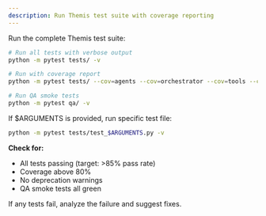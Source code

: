 ```yaml
---
description: Run Themis test suite with coverage reporting
---
```


Run the complete Themis test suite:

```bash
# Run all tests with verbose output
python -m pytest tests/ -v

# Run with coverage report
python -m pytest tests/ --cov=agents --cov=orchestrator --cov=tools --cov-report=term-missing

# Run QA smoke tests
python -m pytest qa/ -v
```

If $ARGUMENTS is provided, run specific test file:
```bash
python -m pytest tests/test_$ARGUMENTS.py -v
```

**Check for:**
- All tests passing (target: >85% pass rate)
- Coverage above 80%
- No deprecation warnings
- QA smoke tests all green

If any tests fail, analyze the failure and suggest fixes.
